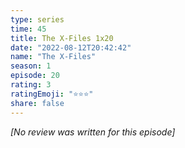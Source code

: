 ```yaml
---
type: series
time: 45
title: The X-Files 1x20
date: "2022-08-12T20:42:42"
name: "The X-Files"
season: 1
episode: 20
rating: 3
ratingEmoji: "⭐️⭐️⭐️"
share: false
---
```


*[No review was written for this episode]*